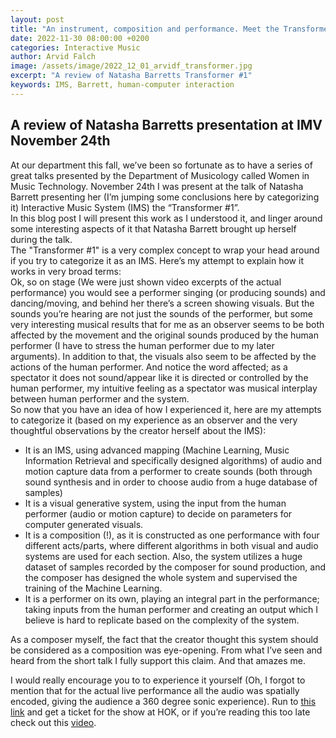 ```yaml
---
layout: post
title: "An instrument, composition and performance. Meet the Transformer #1"
date: 2022-11-30 08:00:00 +0200
categories: Interactive Music
author: Arvid Falch
image: /assets/image/2022_12_01_arvidf_transformer.jpg
excerpt: "A review of Natasha Barretts Transformer #1"
keywords: IMS, Barrett, human-computer interaction
---
```


## A review of Natasha Barretts presentation at IMV November 24th

At our department this fall, we’ve been so fortunate as to have a series of great talks presented by the Department of Musicology called Women in Music Technology. November 24th I was present at the talk of Natasha Barrett presenting her (I’m jumping some conclusions here by categorizing it) Interactive Music System (IMS)  the “Transformer #1”.  
In this blog post I will present this work as I understood it, and linger around some interesting aspects of it that Natasha Barrett brought up herself during the talk.  
The "Transformer #1" is a very complex concept to wrap your head around if you try to categorize it as an IMS. Here’s my attempt to explain how it works in very broad terms:  
Ok, so on stage (We were just shown video excerpts of the actual performance)  you would see a performer singing (or producing sounds) and dancing/moving, and behind her there’s a screen showing visuals. But the sounds you’re hearing are not just the sounds of the performer, but some very interesting musical results that for me as an observer seems to be both affected by the movement and the original sounds produced by the human performer (I have to stress the human performer due to my later arguments). In addition to that, the visuals also seem to be affected by the actions of the human performer. And notice the word affected; as a spectator it does not sound/appear like it is directed or controlled by the human performer, my intuitive feeling as a spectator was musical interplay between human performer and the system.  
So now that you have an idea of how I experienced it, here are my attempts to categorize it (based on my experience as an observer and the very thoughtful observations by the creator herself about the IMS):  

* It is an IMS, using advanced mapping (Machine Learning, Music Information Retrieval and specifically designed algorithms) of audio and motion capture data from a performer to create sounds (both through sound synthesis and in order to choose audio from a huge database of samples)  
* It is a visual generative system, using the input from the human performer (audio or motion capture) to decide on parameters for computer generated visuals.
* It is a composition (!), as it is constructed as one performance with four different acts/parts, where different algorithms in both visual and audio systems are used for each section. Also, the system utilizes a huge dataset of samples recorded by the composer for sound production, and the composer has designed the whole system and supervised the training of the Machine Learning.
* It is a performer on its own, playing an integral part in the performance; taking inputs from the human performer and creating an output which I believe is hard to replicate based on the complexity of the system.  

As a composer myself, the fact that the creator thought this system should be considered as a composition was eye-opening. From what I’ve seen and heard from the short talk I fully support this claim. And that amazes me.  

I would really encourage you to to experience it yourself (Oh, I forgot to mention that for the actual live performance all the audio was spatially encoded, giving the audience a 360 degree sonic experience). Run to [this link](https://www.hok.no/arrangementer/electric-edge) and get a ticket for the show at HOK, or if you’re reading this too late check out this [video](https://www.youtube.com/watch?v=99ahmROp_-k&t=96s).
